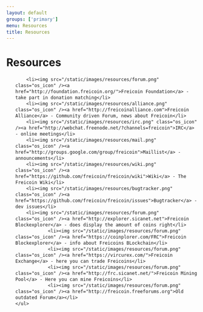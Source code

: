 ```yaml
---
layout: default
groups: ['primary']
menu: Resources
title: Resources
---
```


<h1>Resources</h1>
<div>
	<ul class="nostyle">
	
		<li><img src="/static/images/resources/forum.png" class="os_icon" /><a href="http://foundation.freicoin.org/">Freicoin Foundation</a> - take part in donation matching</li>
		<li><img src="/static/images/resources/alliance.png" class="os_icon" /><a href="http://freicoinalliance.com">Freicoin Alliance</a> - Community driven Forum, news about Freicoin</li>
		<li><img src="/static/images/resources/irc.png" class="os_icon" /><a href="http://webchat.freenode.net/?channels=freicoin">IRC</a> - online meetings</li>
		<li><img src="/static/images/resources/mail.png" class="os_icon" /><a href="http://groups.google.com/group/freicoin">Maillist</a> - announcements</li>
		<li><img src="/static/images/resources/wiki.png" class="os_icon" /><a href="https://github.com/freicoin/freicoin/wiki">Wiki</a> - The Freicoin Wiki</li>
		<li><img src="/static/images/resources/bugtracker.png" class="os_icon" /><a href="https://github.com/freicoin/freicoin/issues">Bugtracker</a> - dev issues</li>
		<li><img src="/static/images/resources/forum.png" class="os_icon" /><a href="http://explorer.sicanet.net">Freicoin Blockexplorer</a> - does display the amount of coins right</li>
                <li><img src="/static/images/resources/forum.png" class="os_icon" /><a href="https://coinplorer.com/FRC">Freicoin Blockexplorer</a> - info about Freicoins BLockchain</li>
                <li><img src="/static/images/resources/forum.png" class="os_icon" /><a href="https://vircurex.com/">Freicoin Exchange</a> - here you can trade Freicoins</li>
                <li><img src="/static/images/resources/forum.png" class="os_icon" /><a href="http://frc.sicanet.net/">Freicoin Mining Pool</a> - Here you can mine Freicoins</li>
                <li><img src="/static/images/resources/forum.png" class="os_icon" /><a href="http://freicoin.freeforums.org">Old outdated Forum</a></li>
	</ul>
</div>

